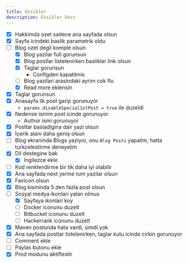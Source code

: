 ```yaml
---
title: Eksikler
description: Eksikler Desc
---
```


- [x] Hakkimda ozet sadece ana sayfada olsun
- [x] Sayfa icindeki baslik parametrik oldu
- [ ] Blog ozet degil komple olsun
    - [x] Blog yazilar full gorunsun
    - [x] Blog postlar listelenirken basliklar link olsun
    - [x] Taglar gorunsun
        - Configden kapatilmis
    - [ ] Blog yazilari arasindaki ayrim cok flu
    - [x] Read more eklensin
- [x] Taglar gorunsun
- [x] Anasayfa ilk post garip gorunuyor
  - `params.disableSpecial1stPost = true` ile duzeldi
- [x] Nedense ismim post icinde gorunuyor
  - Author ismi gorunuyor
- [x] Postlar basladigina dair yazi olsun
- [x] İçerik alanı daha geniş olsun
- [ ] Blog ekraninda Blogs yaziyor, onu `Blog Posts` yapalim, hatta turkcelestirme deneyelim
- [x] Dil destegine bak
   - [x] Ingilezce ekle
- [ ] Kod renklendirme bir tik daha iyi olabilir
- [x] Ana sayfada next yerine tum yazilar olsun
- [x] Favicon olsun
- [x] Blog kisminda 5 den fazla post olsun
- [ ] Sosyal medya ikonlari yalan olmus
  - [x] Sayfaya ikonlari koy
  - [ ] Docker iconunu duzelt
  - [ ] Bitbucket iconunu duzelt
  - [ ] Hackerrank iconunu duzelt
- [x] Maven postunda hata vardi, simdi yok
- [x] Ana sayfada postlar listelenirken, taglar kutu icinde cirkin gorunuyor
- [ ] Comment ekle
- [ ] Paylas butonu ekle
- [x] Prod modunu aktiflestir
